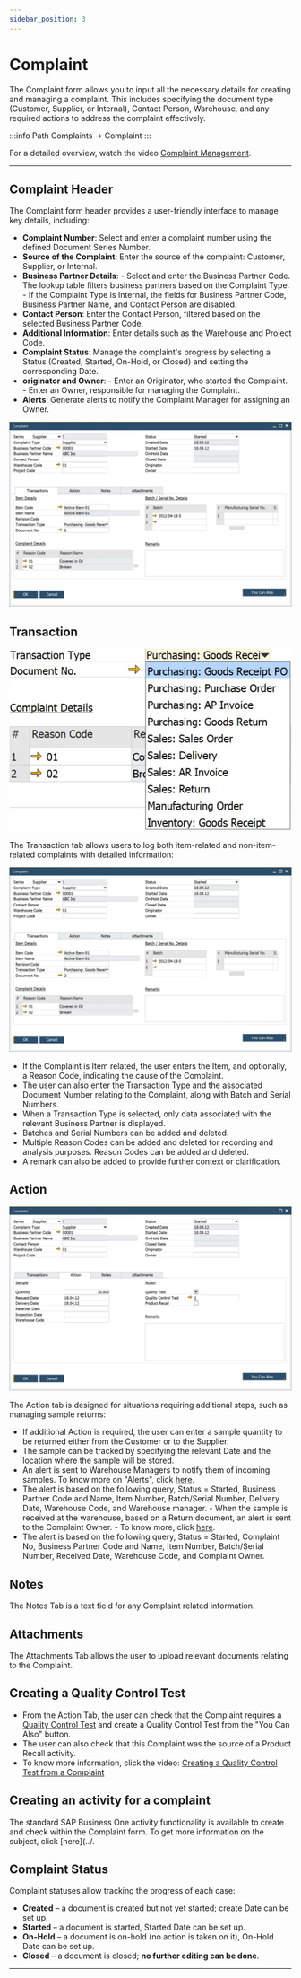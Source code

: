 ```yaml
---
sidebar_position: 3
---
```


# Complaint

The Complaint form allows you to input all the necessary details for creating and managing a complaint. This includes specifying the document type (Customer, Supplier, or Internal), Contact Person, Warehouse, and any required actions to address the complaint effectively.

:::info Path
    Complaints → Complaint
:::

For a detailed overview, watch the video [Complaint Management](https://www.youtube.com/watch?v=8TnHJo3e7cg).

---

## Complaint Header

The Complaint form header provides a user-friendly interface to manage key details, including:

- **Complaint Number**: Select and enter a complaint number using the defined Document Series Number.
- **Source of the Complaint**: Enter the source of the complaint: Customer, Supplier, or Internal.
- **Business Partner Details**:
        - Select and enter the Business Partner Code. The lookup table filters business partners based on the Complaint Type.
        - If the Complaint Type is Internal, the fields for Business Partner Code, Business Partner Name, and Contact Person are disabled.
- **Contact Person**: Enter the Contact Person, filtered based on the selected Business Partner Code.
- **Additional Information**: Enter details such as the Warehouse and Project Code.
- **Complaint Status**: Manage the complaint's progress by selecting a Status (Created, Started, On-Hold, or Closed) and setting the corresponding Date.
- **originator and Owner**:
        - Enter an Originator, who started the Complaint.
        - Enter an Owner, responsible for managing the Complaint.
- **Alerts**: Generate alerts to notify the Complaint Manager for assigning an Owner.

![Complaint](./media/complaint/complaint-1.webp)

## Transaction

![Transactions](./media/complaint/complaint-transactions.webp)

The Transaction tab allows users to log both item-related and non-item-related complaints with detailed information:

![Complaint](./media/complaint/complaint-2.webp)

- If the Complaint is Item related, the user enters the Item, and optionally, a Reason Code, indicating the cause of the Complaint.
- The user can also enter the Transaction Type and the associated Document Number relating to the Complaint, along with Batch and Serial Numbers.
- When a Transaction Type is selected, only data associated with the relevant Business Partner is displayed.
- Batches and Serial Numbers can be added and deleted.
- Multiple Reason Codes can be added and deleted for recording and analysis purposes. Reason Codes can be added and deleted.
- A remark can also be added to provide further context or clarification.

## Action

![Complaint Action](./media/complaint/complaint-action.webp)

The Action tab is designed for situations requiring additional steps, such as managing sample returns:

- If additional Action is required, the user can enter a sample quantity to be returned either from the Customer or to the Supplier.
- The sample can be tracked by specifying the relevant Date and the location where the sample will be stored.
- An alert is sent to Warehouse Managers to notify them of incoming samples.
        To know more on "Alerts", click [here](https://www.youtube.com/watch?v=GFsTGB9Gc40).
- The alert is based on the following query, Status = Started, Business Partner Code and Name, Item Number, Batch/Serial Number, Delivery Date, Warehouse Code, and Warehouse manager.
        - When the sample is received at the warehouse, based on a Return document, an alert is sent to the Complaint Owner.
        - To know more, click [here](https://www.youtube.com/watch?v=GFsTGB9Gc40).
- The alert is based on the following query, Status = Started, Complaint No, Business Partner Code and Name, Item Number, Batch/Serial Number, Received Date, Warehouse Code, and Complaint Owner.

## Notes

The Notes Tab is a text field for any Complaint related information.

## Attachments

The Attachments Tab allows the user to upload relevant documents relating to the Complaint.

## Creating a Quality Control Test

- From the Action Tab, the user can check that the Complaint requires a [Quality Control Test](../quality-control/quality-control-test/overview.md) and create a Quality Control Test from the "You Can Also" button.
- The user can also check that this Complaint was the source of a Product Recall activity.
- To know more information, click the video: [Creating a Quality Control Test from a Complaint](https://www.youtube.com/watch?v=MtuKARV-QWM)

## Creating an activity for a complaint

The standard SAP Business One activity functionality is available to create and check within the Complaint form. To get more information on the subject, click [here](../.

## Complaint Status

Complaint statuses allow tracking the progress of each case:

- **Created** – a document is created but not yet started; create Date can be set up.
- **Started** – a document is started, Started Date can be set up.
- **On-Hold** – a document is on-hold (no action is taken on it), On-Hold Date can be set up.
- **Closed** – a document is closed; **no further editing can be done**.

---

